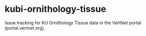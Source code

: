 kubi-ornithology-tissue
=======================

Issue tracking for KU Ornithology Tissue data in the VertNet portal (portal.vertnet.org).
